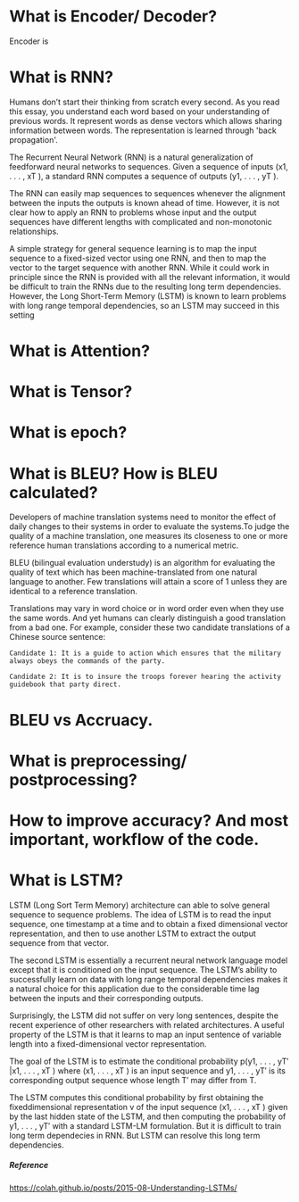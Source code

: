 # What is Encoder/ Decoder?

Encoder is 


# What is RNN?

Humans don’t start their thinking from scratch every second. As you read this essay, you understand each word based on your understanding of previous words.
 It represent words as dense vectors which allows sharing information between words. The representation is learned through 'back propagation'. 
 
 The Recurrent Neural Network (RNN) is a natural generalization of feedforward neural
networks to sequences. Given a sequence of inputs (x1, . . . , xT ), a standard RNN computes a
sequence of outputs (y1, . . . , yT ).


 
The RNN can easily map sequences to sequences whenever the alignment between the inputs the
outputs is known ahead of time. However, it is not clear how to apply an RNN to problems whose
input and the output sequences have different lengths with complicated and non-monotonic relationships.


A simple strategy for general sequence learning is to map the input sequence to a fixed-sized vector using one RNN, and then to map the vector to the target sequence with another RNN.  While it could work in principle since the RNN is provided with all the relevant information, it would be difficult to train the RNNs due to the resulting long term dependencies. However, the Long Short-Term Memory (LSTM) is known to learn problems with long range temporal dependencies, so an LSTM may succeed in this setting
 
# What is Attention?

# What is Tensor?

# What is epoch?

# What is BLEU? How is BLEU calculated?

Developers of machine translation systems need to monitor the effect of daily changes to their systems in order to evaluate the systems.To judge the quality of a machine translation, one measures its closeness to one or more reference human translations according to a numerical metric.

BLEU (bilingual evaluation understudy) is an algorithm for evaluating the quality of text which has been machine-translated from one natural language to another. Few translations will attain a score of 1 unless they are identical to a reference translation.

Translations may vary in word choice or in word order even when they use the same words. And yet humans can clearly distinguish a good translation from a bad one. For example, consider these two candidate translations of a Chinese source sentence:

``
Candidate 1: It is a guide to action which ensures that the military always obeys the commands of the party.
``

``
Candidate 2: It is to insure the troops
forever hearing the activity guidebook
that party direct.
``



# BLEU vs Accruacy.

# What is preprocessing/ postprocessing?

# How to improve accuracy? And most important, workflow of the code.

# What is LSTM?

LSTM (Long Sort Term Memory) architecture can able to solve general sequence to sequence problems. The idea of LSTM is to read the input sequence, one timestamp at a time and to obtain a fixed dimensional vector representation, and then to use another LSTM to extract the output sequence from that vector.

The second LSTM is essentially a recurrent neural network language model except that it is conditioned on the input sequence. The LSTM’s ability to successfully learn on data with long range temporal dependencies makes it a natural choice for this application due to the considerable time lag between the inputs and their corresponding outputs.

Surprisingly, the LSTM did not suffer on very long sentences, despite the recent experience of other researchers with related architectures. A useful property of the LSTM is that it learns to map an input sentence of variable length into a fixed-dimensional vector representation.


The goal of the LSTM is to estimate the conditional probability p(y1, . . . , yT′ |x1, . . . , xT ) where (x1, . . . , xT ) is an input sequence and y1, . . . , yT′ is its corresponding output sequence whose length T′ may differ from T. 

The LSTM computes this conditional probability by first obtaining the fixeddimensional
representation v of the input sequence (x1, . . . , xT ) given by the last hidden state of the
LSTM, and then computing the probability of y1, . . . , yT′ with a standard LSTM-LM formulation. But it is difficult to train long term dependecies in RNN. But LSTM can resolve this long term dependencies.



##### Reference
https://colah.github.io/posts/2015-08-Understanding-LSTMs/